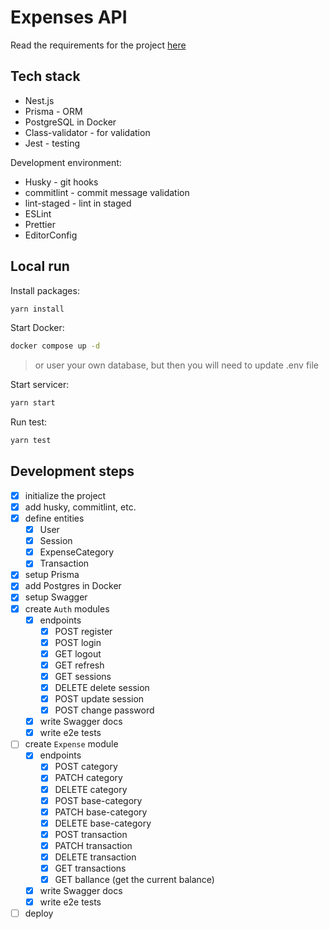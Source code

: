 # Expenses API

Read the requirements for the project [here](./Requirements.md)

## Tech stack

- Nest.js
- Prisma - ORM
- PostgreSQL in Docker
- Class-validator - for validation
- Jest - testing

Development environment:

- Husky - git hooks
- commitlint - commit message validation
- lint-staged - lint in staged
- ESLint
- Prettier
- EditorConfig

## Local run

Install packages:

```sh
yarn install
```

Start Docker:

```sh
docker compose up -d
```

> or user your own database, but then you will need to update .env file

Start servicer:

```sh
yarn start
```

Run test:

```sh
yarn test
```

## Development steps

- [x] initialize the project
- [x] add husky, commitlint, etc.
- [x] define entities
  - [x] User
  - [x] Session
  - [x] ExpenseCategory
  - [x] Transaction
- [x] setup Prisma
- [x] add Postgres in Docker
- [x] setup Swagger
- [x] create `Auth` modules
  - [x] endpoints
    - [x] POST register
    - [x] POST login
    - [x] GET logout
    - [x] GET refresh
    - [x] GET sessions
    - [x] DELETE delete session
    - [x] POST update session
    - [x] POST change password
  - [x] write Swagger docs
  - [x] write e2e tests
- [ ] create `Expense` module
  - [x] endpoints
    - [x] POST category
    - [x] PATCH category
    - [x] DELETE category
    - [x] POST base-category
    - [x] PATCH base-category
    - [x] DELETE base-category
    - [x] POST transaction
    - [x] PATCH transaction
    - [x] DELETE transaction
    - [x] GET transactions
    - [x] GET ballance (get the current balance)
  - [x] write Swagger docs
  - [x] write e2e tests
- [ ] deploy
